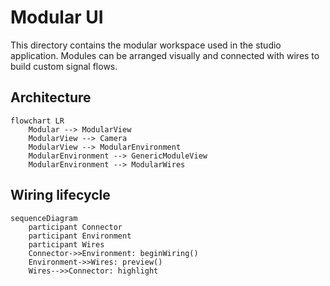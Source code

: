 # Modular UI

This directory contains the modular workspace used in the studio
application. Modules can be arranged visually and connected with
wires to build custom signal flows.

## Architecture

```mermaid
flowchart LR
    Modular --> ModularView
    ModularView --> Camera
    ModularView --> ModularEnvironment
    ModularEnvironment --> GenericModuleView
    ModularEnvironment --> ModularWires
```

## Wiring lifecycle

```mermaid
sequenceDiagram
    participant Connector
    participant Environment
    participant Wires
    Connector->>Environment: beginWiring()
    Environment->>Wires: preview()
    Wires-->>Connector: highlight
```
